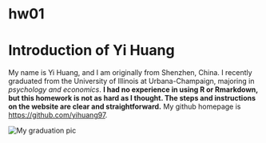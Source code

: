 # hw01

# Introduction of Yi Huang

My name is Yi Huang, and I am originally from Shenzhen, China. I recently graduated from the University of Illinois at Urbana-Champaign, majoring in *psychology and economics*. **I had no experience in using R or Rmarkdown, but this homework is not as hard as I thought. The steps and instructions on the website are clear and straightforward.** My github homepage is https://github.com/yihuang97. 

![My graduation pic](IMG_9891.jpg)